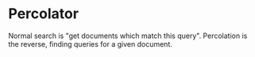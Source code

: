 Percolator
==========

Normal search is "get documents which match this query". Percolation is the reverse, finding queries for a given document.


